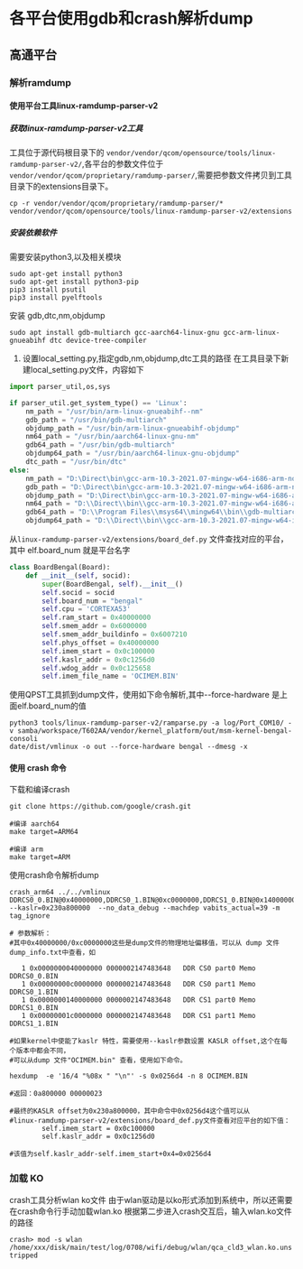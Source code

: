 # 各平台使用gdb和crash解析dump

## 高通平台

### 解析ramdump

#### 使用平台工具linux-ramdump-parser-v2

##### 获取linux-ramdump-parser-v2工具

工具位于源代码根目录下的 `vendor/vendor/qcom/opensource/tools/linux-ramdump-parser-v2/`,各平台的参数文件位于`vendor/vendor/qcom/proprietary/ramdump-parser/`,需要把参数文件拷贝到工具目录下的extensions目录下。

```Shell
cp -r vendor/vendor/qcom/proprietary/ramdump-parser/*
vendor/vendor/qcom/opensource/tools/linux-ramdump-parser-v2/extensions
```

##### 安装依赖软件

需要安装python3,以及相关模块

```Shell
sudo apt-get install python3
sudo apt-get install python3-pip
pip3 install psutil
pip3 install pyelftools
```

安装 gdb,dtc,nm,objdump

```Shell
sudo apt install gdb-multiarch gcc-aarch64-linux-gnu gcc-arm-linux-gnueabihf dtc device-tree-compiler
```

1. 设置local_setting.py,指定gdb,nm,objdump,dtc工具的路径
在工具目录下新建local_setting.py文件，内容如下

```python
import parser_util,os,sys

if parser_util.get_system_type() == 'Linux':
    nm_path = "/usr/bin/arm-linux-gnueabihf--nm"
    gdb_path = "/usr/bin/gdb-multiarch"
    objdump_path = "/usr/bin/arm-linux-gnueabihf-objdump"
    nm64_path = "/usr/bin/aarch64-linux-gnu-nm"
    gdb64_path = "/usr/bin/gdb-multiarch"
    objdump64_path = "/usr/bin/aarch64-linux-gnu-objdump"
    dtc_path = "/usr/bin/dtc"
else:
    nm_path = "D:\Direct\bin\gcc-arm-10.3-2021.07-mingw-w64-i686-arm-none-linux-gnueabihf\bin\arm-none-linux-gnueabihf-nm.exe"
    gdb_path = "D:\Direct\bin\gcc-arm-10.3-2021.07-mingw-w64-i686-arm-none-linux-gnueabihf\bin\arm-none-linux-gnueabihf-gdb.exe"
    objdump_path = "D:\Direct\bin\gcc-arm-10.3-2021.07-mingw-w64-i686-arm-none-linux-gnueabihf\bin\arm-none-linux-gnueabihf-objdump.exe"
    nm64_path = "D:\\Direct\\bin\\gcc-arm-10.3-2021.07-mingw-w64-i686-aarch64-none-linux-gnu\\bin\\aarch64-none-linux-gnu-nm.exe"
    gdb64_path = "D:\\Program Files\\msys64\\mingw64\\bin\\gdb-multiarch.exe"
    objdump64_path = "D:\\Direct\\bin\\gcc-arm-10.3-2021.07-mingw-w64-i686-aarch64-none-linux-gnu\\bin\\aarch64-none-linux-gnu-objdump.exe"
```

从`linux-ramdump-parser-v2/extensions/board_def.py` 文件查找对应的平台，其中 elf.board_num 就是平台名字

```python
class BoardBengal(Board):
    def __init__(self, socid):
        super(BoardBengal, self).__init__()
        self.socid = socid
        self.board_num = "bengal"
        self.cpu = 'CORTEXA53'
        self.ram_start = 0x40000000
        self.smem_addr = 0x6000000
        self.smem_addr_buildinfo = 0x6007210
        self.phys_offset = 0x40000000
        self.imem_start = 0x0c100000
        self.kaslr_addr = 0x0c1256d0
        self.wdog_addr = 0x0c125658
        self.imem_file_name = 'OCIMEM.BIN'
```

使用QPST工具抓到dump文件，使用如下命令解析,其中--force-hardware 是上面elf.board_num的值

```Shell
python3 tools/linux-ramdump-parser-v2/ramparse.py -a log/Port_COM10/ -v samba/workspace/T602AA/vendor/kernel_platform/out/msm-kernel-bengal-consoli
date/dist/vmlinux -o out --force-hardware bengal --dmesg -x
```

#### 使用 crash 命令

下载和编译crash

```Shell
git clone https://github.com/google/crash.git

#编译 aarch64 
make target=ARM64

#编译 arm 
make target=ARM
```

使用crash命令解析dump

```Shell
crash_arm64 ../../vmlinux DDRCS0_0.BIN@0x40000000,DDRCS0_1.BIN@0xc0000000,DDRCS1_0.BIN@0x140000000,DDRCS1_1.BIN@0x1c0000000 --kaslr=0x230a800000  --no_data_debug --machdep vabits_actual=39 -m tag_ignore

# 参数解析：
#其中0x40000000/0xc0000000这些是dump文件的物理地址偏移值，可以从 dump 文件 dump_info.txt中查看，如

   1 0x0000000040000000 0000002147483648   DDR CS0 part0 Memo         DDRCS0_0.BIN
   1 0x00000000c0000000 0000002147483648   DDR CS0 part1 Memo         DDRCS0_1.BIN
   1 0x0000000140000000 0000002147483648   DDR CS1 part0 Memo         DDRCS1_0.BIN
   1 0x00000001c0000000 0000002147483648   DDR CS1 part1 Memo         DDRCS1_1.BIN

#如果kernel中使能了kaslr 特性，需要使用--kaslr参数设置 KASLR offset,这个在每个版本中都会不同，
#可以从dump 文件"OCIMEM.bin" 查看，使用如下命令。

hexdump  -e '16/4 "%08x " "\n"' -s 0x0256d4 -n 8 OCIMEM.BIN

#返回：0a800000 00000023

#最终的KASLR offset为0x230a800000，其中命令中0x0256d4这个值可以从
#linux-ramdump-parser-v2/extensions/board_def.py文件查看对应平台的如下值：
        self.imem_start = 0x0c100000
        self.kaslr_addr = 0x0c1256d0

#该值为self.kaslr_addr-self.imem_start+0x4=0x0256d4

```

### 加载 KO

crash工具分析wlan ko文件
由于wlan驱动是以ko形式添加到系统中，所以还需要在crash命令行手动加载wlan.ko
根据第二步进入crash交互后，输入wlan.ko文件的路径

`crash> mod -s wlan  /home/xxx/disk/main/test/log/0708/wifi/debug/wlan/qca_cld3_wlan.ko.unstripped`
